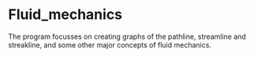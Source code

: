 # Fluid_mechanics
The program focusses on creating graphs of the pathline, streamline and streakline, and some other major concepts of fluid mechanics.
